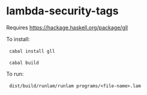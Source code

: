 # lambda-security-tags

Requires https://hackage.haskell.org/package/gll

To install:

   `cabal install gll`
   
   `cabal build`

To run:

   `dist/build/runlam/runlam programs/<file-name>.lam`
